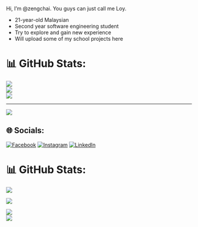 Hi, I’m @zengchai. You guys can just call me Loy.
- 21-year-old Malaysian
- Second year software engineering student
- Try to explore and gain new experience
- Will upload some of my school projects here

<!---
zengchai/zengchai is a ✨ special ✨ repository because its `README.md` (this file) appears on your GitHub profile.
You can click the Preview link to take a look at your changes.
--->

# 📊 GitHub Stats:
![](https://github-readme-stats.vercel.app/api?username=zengchai&theme=swift&hide_border=false&include_all_commits=true&count_private=true)<br/>
![](https://github-readme-streak-stats.herokuapp.com/?user=zengchai&theme=swift&hide_border=false)<br/>
![](https://github-readme-stats.vercel.app/api/top-langs/?username=zengchai&theme=swift&hide_border=false&include_all_commits=true&count_private=true&layout=compact)

---
[![](https://visitcount.itsvg.in/api?id=zengchai&icon=2&color=12)](https://visitcount.itsvg.in)

## 🌐 Socials:
[![Facebook](https://img.shields.io/badge/Facebook-%231877F2.svg?logo=Facebook&logoColor=white)](https://facebook.com/zenchai.tan.98) [![Instagram](https://img.shields.io/badge/Instagram-%23E4405F.svg?logo=Instagram&logoColor=white)](https://instagram.com/zeng_chai) [![LinkedIn](https://img.shields.io/badge/LinkedIn-%230077B5.svg?logo=linkedin&logoColor=white)](https://linkedin.com/in/zeng-chai-tan-a969341a9)


# 📊 GitHub Stats:
![](https://github-readme-stats.vercel.app/api?username=zengchai&theme=swift&hide_border=false&include_all_commits=true&count_private=true)<br/>

[![](https://visitcount.itsvg.in/api?id=zengchai&icon=2&color=0)](https://visitcount.itsvg.in)

![](https://github-readme-stats.vercel.app/api?username=zengchai&theme=dark&hide_border=false&include_all_commits=true&count_private=true)<br/>
[![](https://visitcount.itsvg.in/api?id=zengchai&icon=2&color=0)](https://visitcount.itsvg.in)
